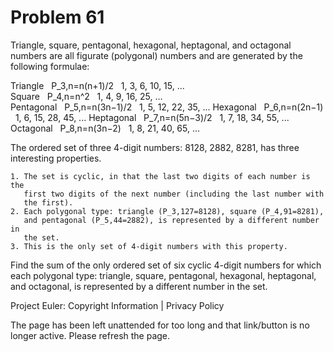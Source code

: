#   Problem 61

   Triangle, square, pentagonal, hexagonal, heptagonal, and octagonal numbers
   are all figurate (polygonal) numbers and are generated by the following
   formulae:

   Triangle     P_3,n=n(n+1)/2    1, 3, 6, 10, 15, ...  
   Square       P_4,n=n^2         1, 4, 9, 16, 25, ...  
   Pentagonal   P_5,n=n(3n−1)/2   1, 5, 12, 22, 35, ... 
   Hexagonal    P_6,n=n(2n−1)     1, 6, 15, 28, 45, ... 
   Heptagonal   P_7,n=n(5n−3)/2   1, 7, 18, 34, 55, ... 
   Octagonal    P_8,n=n(3n−2)     1, 8, 21, 40, 65, ... 

   The ordered set of three 4-digit numbers: 8128, 2882, 8281, has three
   interesting properties.

    1. The set is cyclic, in that the last two digits of each number is the
       first two digits of the next number (including the last number with
       the first).
    2. Each polygonal type: triangle (P_3,127=8128), square (P_4,91=8281),
       and pentagonal (P_5,44=2882), is represented by a different number in
       the set.
    3. This is the only set of 4-digit numbers with this property.

   Find the sum of the only ordered set of six cyclic 4-digit numbers for
   which each polygonal type: triangle, square, pentagonal, hexagonal,
   heptagonal, and octagonal, is represented by a different number in the
   set.

   Project Euler: Copyright Information | Privacy Policy

   The page has been left unattended for too long and that link/button is no
   longer active. Please refresh the page.

